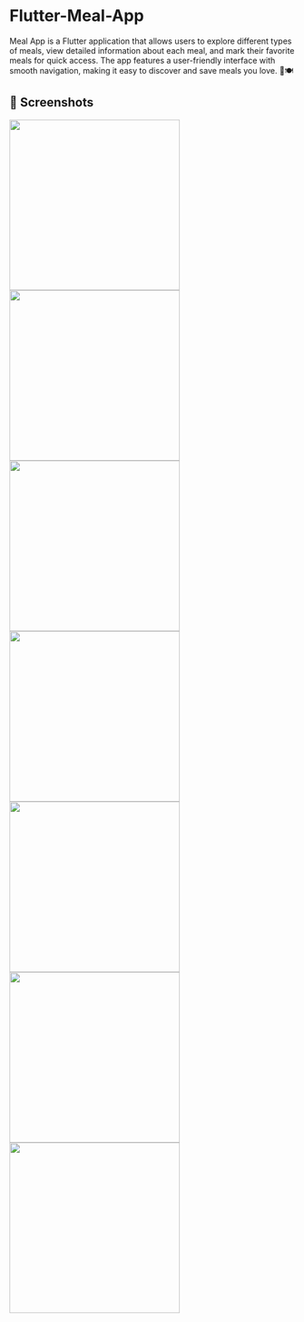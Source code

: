 # Flutter-Meal-App
Meal App is a Flutter application that allows users to explore different types of meals, view detailed information about each meal, and mark their favorite meals for quick access. The app features a user-friendly interface with smooth navigation, making it easy to discover and save meals you love. 🚀🍽️

## 📸 Screenshots

<img src="screenshots/Screenshot_1741621077.png" width="300">
<img src="screenshots/Screenshot_1741621091.png" width="300">
<img src="screenshots/Screenshot_1741621103.png" width="300">
<img src="screenshots/Screenshot_1741621107.png" width="300">
<img src="screenshots/Screenshot_1741621111.png" width="300">
<img src="screenshots/Screenshot_1741621118.png" width="300">
<img src="screenshots/Screenshot_1741621121.png" width="300">
